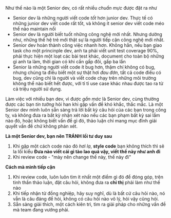 Như thế nào là một Senior dev, có rất nhiều *chuẩn mực* được đặt ra như

- Senior dev là những người viết code *tốt* hơn junior dev. Thực tế có những junior dev viết code rất tốt, và không ít senior dev viết code méo thể nào maintain nổi
- Senior dev là người biết tuốt những công nghệ mới nhất. Nhưng dường như, những thế hệ trẻ mới thật sự là người tiếp cận công nghệ mới nhất.
- Senior dev hoàn thành công việc nhanh hơn. Không hẳn, nếu bạn giao task cho một princinple dev, anh ta phải viết unit test coverage 90%, phải thực hiện một loạt các bài test khác, document cho toàn bộ những gì anh ta làm, thời gian có khi cần gấp đôi, gấp ba lần
- Senior là những người viết code ít bug hơn, thậm chí không có bug, nhưng chúng ta điều biết một sự thật hơi *đau đớn*, tất cả code điều có bug, dev cũng chỉ là người và viết code chạy trên những môi trường không thể nào biết hết được, với tỉ tỉ use case khác nhau được tao ra từ cả triệu người sử dụng.

Làm việc với nhiều bạn dev, vì được *gắn mác* là Senior dev, cùng thường được các bạn *tin tưởng* hỏi han khi gặp vấn đề khó khắc, thắc mắc. Là một Senior dev mình luôn sẵn sàng trả lời bất kỳ câu hỏi của các bạn trong công ty, và không đưa ra bất kỳ nhận xét nào nếu các bạn phạm bất kỳ sai lầm nào đó, hoặc không biết vấn đề gì đó, thảo luận chỉ mang mục đỉnh giải quyết vấn đề chứ không phán xét.

**Là một Senior dev, bạn nên TRÁNH lối tư duy sau**

1. Khi gặp một cách code nào đó *hơi lạ*, **style code** bạn không thích thì sẽ la lối kiểu **Đưa nào viết cái gì tào lao quá vậy, viết thế này như anh đi**
2. Khi review code - "mày nên change thế này, thế này đi"

**Cách mà mình tiếp cận**

1. Khi review code, luôn luôn tìm ít nhất một điểm gì đó để đóng góp, trên tinh thần thảo luận, đặt câu hỏi, không đưa ra **chỉ thị** phải làm như thế nào
2. Khi tiếp nhận từ đồng nghiệp, hãy suy nghĩ, dù là bất cứ câu hỏi nào, nó vẫn là câu đáng để hỏi, không có câu hỏi nào vô lý, hỏi vậy cũng hỏi.
3. Sẵn sàng giải thích, một cách kiên trì, tìm ra giải pháp cho những vấn đề mà team đang vướng phải.

